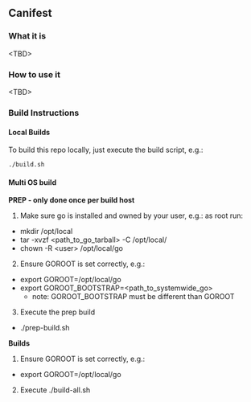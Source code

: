 ## Canifest

### What it is
\<TBD\>


### How to use it
\<TBD\>


### Build Instructions
#### Local Builds
To build this repo locally, just execute the build script, e.g.:
```
./build.sh
```

#### Multi OS build
**PREP - only done once per build host**

1. Make sure go is installed and owned by your user, e.g.: as root run:
  - mkdir /opt/local
  - tar -xvzf \<path_to_go_tarball\> -C /opt/local/
  - chown -R \<user\> /opt/local/go

2. Ensure GOROOT is set correctly, e.g.:
  - export GOROOT=/opt/local/go
  - export GOROOT_BOOTSTRAP=<path_to_systemwide_go>
    - note: GOROOT_BOOTSTRAP must be different than GOROOT 

3. Execute the prep build
  - ./prep-build.sh 

**Builds**

1. Ensure GOROOT is set correctly, e.g.:
  - export GOROOT=/opt/local/go
2. Execute ./build-all.sh
